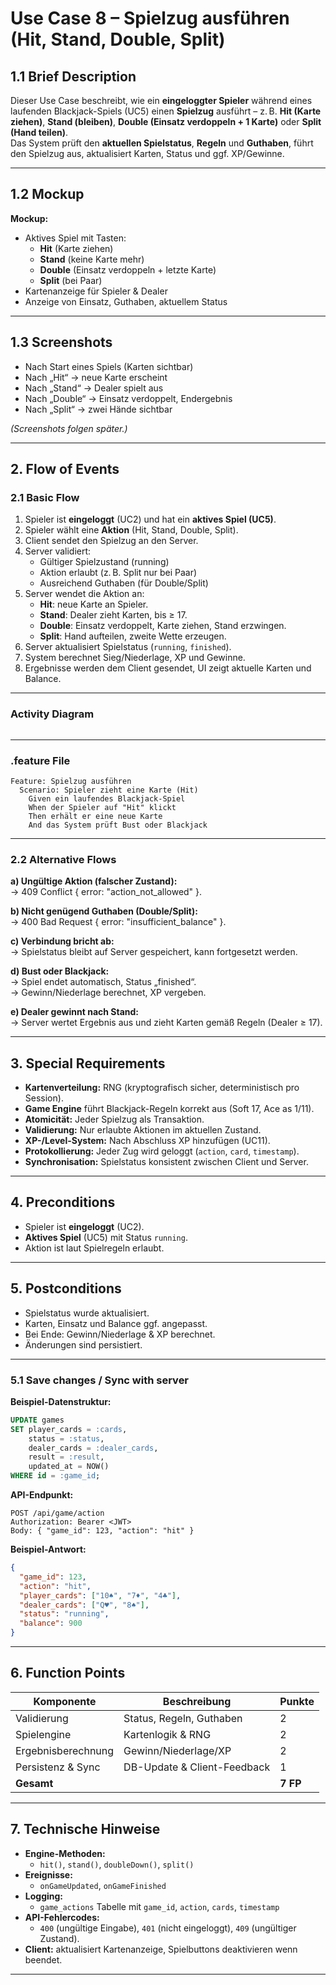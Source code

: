 # Use Case 8 – Spielzug ausführen (Hit, Stand, Double, Split)

## 1.1 Brief Description
Dieser Use Case beschreibt, wie ein **eingeloggter Spieler** während eines laufenden Blackjack-Spiels (UC5) einen **Spielzug** ausführt – z. B. **Hit (Karte ziehen)**, **Stand (bleiben)**, **Double (Einsatz verdoppeln + 1 Karte)** oder **Split (Hand teilen)**.  
Das System prüft den **aktuellen Spielstatus**, **Regeln** und **Guthaben**, führt den Spielzug aus, aktualisiert Karten, Status und ggf. XP/Gewinne.

---

## 1.2 Mockup
**Mockup:**  
- Aktives Spiel mit Tasten:
  - **Hit** (Karte ziehen)
  - **Stand** (keine Karte mehr)
  - **Double** (Einsatz verdoppeln + letzte Karte)
  - **Split** (bei Paar)
- Kartenanzeige für Spieler & Dealer
- Anzeige von Einsatz, Guthaben, aktuellem Status


---

## 1.3 Screenshots
- Nach Start eines Spiels (Karten sichtbar)
- Nach „Hit“ → neue Karte erscheint
- Nach „Stand“ → Dealer spielt aus
- Nach „Double“ → Einsatz verdoppelt, Endergebnis
- Nach „Split“ → zwei Hände sichtbar

*(Screenshots folgen später.)*

---

## 2. Flow of Events

### 2.1 Basic Flow
1. Spieler ist **eingeloggt** (UC2) und hat ein **aktives Spiel (UC5)**.  
2. Spieler wählt eine **Aktion** (Hit, Stand, Double, Split).  
3. Client sendet den Spielzug an den Server.  
4. Server validiert:
   - Gültiger Spielzustand (running)
   - Aktion erlaubt (z. B. Split nur bei Paar)
   - Ausreichend Guthaben (für Double/Split)
5. Server wendet die Aktion an:
   - **Hit**: neue Karte an Spieler.
   - **Stand**: Dealer zieht Karten, bis ≥ 17.
   - **Double**: Einsatz verdoppelt, Karte ziehen, Stand erzwingen.
   - **Split**: Hand aufteilen, zweite Wette erzeugen.
6. Server aktualisiert Spielstatus (`running`, `finished`).
7. System berechnet Sieg/Niederlage, XP und Gewinne.  
8. Ergebnisse werden dem Client gesendet, UI zeigt aktuelle Karten und Balance.

---

### Activity Diagram
```

```

---

### .feature File
```
Feature: Spielzug ausführen
  Scenario: Spieler zieht eine Karte (Hit)
    Given ein laufendes Blackjack-Spiel
    When der Spieler auf "Hit" klickt
    Then erhält er eine neue Karte
    And das System prüft Bust oder Blackjack
```

---

### 2.2 Alternative Flows

**a) Ungültige Aktion (falscher Zustand):**  
→ 409 Conflict { error: "action_not_allowed" }.

**b) Nicht genügend Guthaben (Double/Split):**  
→ 400 Bad Request { error: "insufficient_balance" }.

**c) Verbindung bricht ab:**  
→ Spielstatus bleibt auf Server gespeichert, kann fortgesetzt werden.

**d) Bust oder Blackjack:**  
→ Spiel endet automatisch, Status „finished“.  
→ Gewinn/Niederlage berechnet, XP vergeben.

**e) Dealer gewinnt nach Stand:**  
→ Server wertet Ergebnis aus und zieht Karten gemäß Regeln (Dealer ≥ 17).

---

## 3. Special Requirements
- **Kartenverteilung:** RNG (kryptografisch sicher, deterministisch pro Session).  
- **Game Engine** führt Blackjack-Regeln korrekt aus (Soft 17, Ace as 1/11).  
- **Atomicität:** Jeder Spielzug als Transaktion.  
- **Validierung:** Nur erlaubte Aktionen im aktuellen Zustand.  
- **XP-/Level-System:** Nach Abschluss XP hinzufügen (UC11).  
- **Protokollierung:** Jeder Zug wird geloggt (`action`, `card`, `timestamp`).  
- **Synchronisation:** Spielstatus konsistent zwischen Client und Server.

---

## 4. Preconditions
- Spieler ist **eingeloggt** (UC2).  
- **Aktives Spiel** (UC5) mit Status `running`.  
- Aktion ist laut Spielregeln erlaubt.

---

## 5. Postconditions
- Spielstatus wurde aktualisiert.  
- Karten, Einsatz und Balance ggf. angepasst.  
- Bei Ende: Gewinn/Niederlage & XP berechnet.  
- Änderungen sind persistiert.

---

### 5.1 Save changes / Sync with server
**Beispiel-Datenstruktur:**
```sql
UPDATE games 
SET player_cards = :cards, 
    status = :status, 
    dealer_cards = :dealer_cards, 
    result = :result, 
    updated_at = NOW() 
WHERE id = :game_id;
```

**API-Endpunkt:**
```
POST /api/game/action
Authorization: Bearer <JWT>
Body: { "game_id": 123, "action": "hit" }
```

**Beispiel-Antwort:**
```json
{
  "game_id": 123,
  "action": "hit",
  "player_cards": ["10♠", "7♦", "4♣"],
  "dealer_cards": ["Q♥", "8♠"],
  "status": "running",
  "balance": 900
}
```

---

## 6. Function Points
| Komponente | Beschreibung | Punkte |
|-------------|---------------|--------|
| Validierung | Status, Regeln, Guthaben | 2 |
| Spielengine | Kartenlogik & RNG | 2 |
| Ergebnisberechnung | Gewinn/Niederlage/XP | 2 |
| Persistenz & Sync | DB-Update & Client-Feedback | 1 |
| **Gesamt** |  | **7 FP** |

---

## 7. Technische Hinweise
- **Engine-Methoden:**  
  - `hit()`, `stand()`, `doubleDown()`, `split()`  
- **Ereignisse:**  
  - `onGameUpdated`, `onGameFinished`
- **Logging:**  
  - `game_actions` Tabelle mit `game_id`, `action`, `cards`, `timestamp`  
- **API-Fehlercodes:**  
  - `400` (ungültige Eingabe), `401` (nicht eingeloggt), `409` (ungültiger Zustand).  
- **Client:** aktualisiert Kartenanzeige, Spielbuttons deaktivieren wenn beendet.

---


